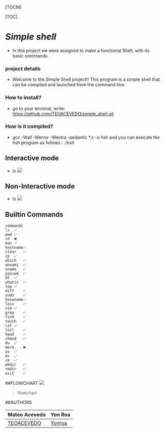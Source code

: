[TOCM]

[TOC]
# *Simple shell*

- In this project we were assigned to make a functional Shell, with its basic commands.

### project details

- Welcome to the Simple Shell project!! This program is a simple shell that can be compiled and launched from the command line.

### How to install?
- go to your terminal, write: https://github.com/TEOACEVEDO/simple_shell.git

### How is it compiled?
- gcc -Wall -Werror -Wextra -pedantic *.c -o hsh and you can execute the hsh program as follows : ./hsh

## Interactive mode
- ls
![](https://media.discordapp.net/attachments/961990447054606356/965677501034692708/unknown.png)

## Non-Interactive mode
- ls
![](https://media.discordapp.net/attachments/961990447054606356/965677828295233587/unknown.png)

## Builtin Commands
```built
commands
ls	✅
pwd	✅
cd	❌
man	✅
hostname✅
clear	✅
cp	✅
which	✅
whoami	✅
uname	✅
passwd	✅
df	✅
whatis	✅
top	✅
diff	✅
sudo	✅
basename✅
less	✅
vim	✅
grep	✅
find	✅
touch	✅
cat	✅
tail	✅
head	✅
chmod	✅
du	✅
more	❌
as	✅
mv	✅
rm	✅
mkdir	✅
rmdir	✅
exit	✅
```
##FLOWCHART
![](https://encrypted-tbn0.gstatic.com/images?q=tbn:ANd9GcSGOcMFQh_Iq5OGQ7x5boy2JMI8JlniDwj5-g&usqp=CAU)
>flowchart

##AUTHORS
                    
Mateo Acevedo  | Yon Roa
------------- | -------------
[TEOACEVEDO](https://github.com/TEOACEVEDO)  | [Yonroa](https://github.com/yonroa)
